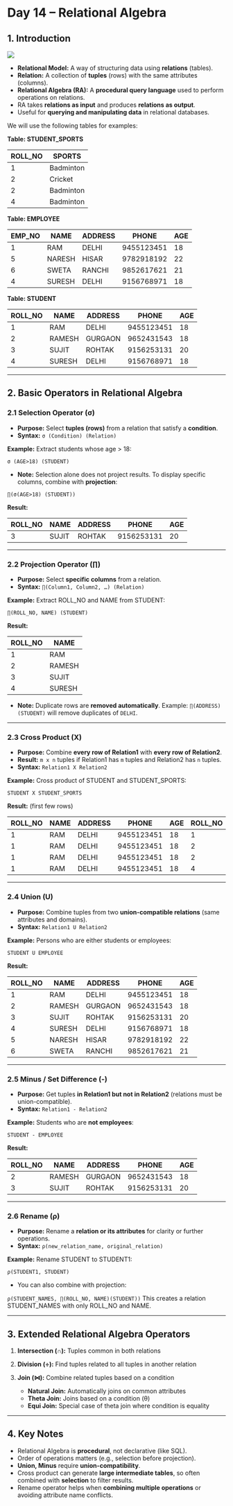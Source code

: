 # Day 14 – Relational Algebra

## 1. Introduction

![](https://media.geeksforgeeks.org/wp-content/uploads/20250729112007769213/extended_relational_algebra.webp)

* **Relational Model:** A way of structuring data using **relations** (tables).
* **Relation:** A collection of **tuples** (rows) with the same attributes (columns).
* **Relational Algebra (RA):** A **procedural query language** used to perform operations on relations.
* RA takes **relations as input** and produces **relations as output**.
* Useful for **querying and manipulating data** in relational databases.

We will use the following tables for examples:

**Table: STUDENT_SPORTS**

| ROLL_NO | SPORTS    |
| ------- | --------- |
| 1       | Badminton |
| 2       | Cricket   |
| 2       | Badminton |
| 4       | Badminton |

**Table: EMPLOYEE**

| EMP_NO | NAME   | ADDRESS | PHONE      | AGE |
| ------ | ------ | ------- | ---------- | --- |
| 1      | RAM    | DELHI   | 9455123451 | 18  |
| 5      | NARESH | HISAR   | 9782918192 | 22  |
| 6      | SWETA  | RANCHI  | 9852617621 | 21  |
| 4      | SURESH | DELHI   | 9156768971 | 18  |

**Table: STUDENT**

| ROLL_NO | NAME   | ADDRESS | PHONE      | AGE |
| ------- | ------ | ------- | ---------- | --- |
| 1       | RAM    | DELHI   | 9455123451 | 18  |
| 2       | RAMESH | GURGAON | 9652431543 | 18  |
| 3       | SUJIT  | ROHTAK  | 9156253131 | 20  |
| 4       | SURESH | DELHI   | 9156768971 | 18  |

---

## 2. Basic Operators in Relational Algebra

### 2.1 Selection Operator (σ)

* **Purpose:** Select **tuples (rows)** from a relation that satisfy a **condition**.
* **Syntax:**
  `σ (Condition) (Relation)`

**Example:** Extract students whose age > 18:

`σ (AGE>18) (STUDENT)`

* **Note:** Selection alone does not project results. To display specific columns, combine with **projection**:

`∏(σ(AGE>18) (STUDENT))`

**Result:**

| ROLL_NO | NAME  | ADDRESS | PHONE      | AGE |
| ------- | ----- | ------- | ---------- | --- |
| 3       | SUJIT | ROHTAK  | 9156253131 | 20  |

---

### 2.2 Projection Operator (∏)

* **Purpose:** Select **specific columns** from a relation.
* **Syntax:**
  `∏(Column1, Column2, …) (Relation)`

**Example:** Extract ROLL_NO and NAME from STUDENT:

`∏(ROLL_NO, NAME) (STUDENT)`

**Result:**

| ROLL_NO | NAME   |
| ------- | ------ |
| 1       | RAM    |
| 2       | RAMESH |
| 3       | SUJIT  |
| 4       | SURESH |

* **Note:** Duplicate rows are **removed automatically**.
  Example: `∏(ADDRESS) (STUDENT)` will remove duplicates of `DELHI`.

---

### 2.3 Cross Product (X)

* **Purpose:** Combine **every row of Relation1** with **every row of Relation2**.
* **Result:** `m x n` tuples if Relation1 has `m` tuples and Relation2 has `n` tuples.
* **Syntax:**
  `Relation1 X Relation2`

**Example:** Cross product of STUDENT and STUDENT_SPORTS:

`STUDENT X STUDENT_SPORTS`

**Result:** (first few rows)

| ROLL_NO | NAME | ADDRESS | PHONE      | AGE | ROLL_NO | SPORTS    |
| ------- | ---- | ------- | ---------- | --- | ------- | --------- |
| 1       | RAM  | DELHI   | 9455123451 | 18  | 1       | Badminton |
| 1       | RAM  | DELHI   | 9455123451 | 18  | 2       | Cricket   |
| 1       | RAM  | DELHI   | 9455123451 | 18  | 2       | Badminton |
| 1       | RAM  | DELHI   | 9455123451 | 18  | 4       | Badminton |

---

### 2.4 Union (U)

* **Purpose:** Combine tuples from two **union-compatible relations** (same attributes and domains).
* **Syntax:**
  `Relation1 U Relation2`

**Example:** Persons who are either students or employees:

`STUDENT U EMPLOYEE`

**Result:**

| ROLL_NO | NAME   | ADDRESS | PHONE      | AGE |
| ------- | ------ | ------- | ---------- | --- |
| 1       | RAM    | DELHI   | 9455123451 | 18  |
| 2       | RAMESH | GURGAON | 9652431543 | 18  |
| 3       | SUJIT  | ROHTAK  | 9156253131 | 20  |
| 4       | SURESH | DELHI   | 9156768971 | 18  |
| 5       | NARESH | HISAR   | 9782918192 | 22  |
| 6       | SWETA  | RANCHI  | 9852617621 | 21  |

---

### 2.5 Minus / Set Difference (-)

* **Purpose:** Get tuples **in Relation1 but not in Relation2** (relations must be union-compatible).
* **Syntax:**
  `Relation1 - Relation2`

**Example:** Students who are **not employees**:

`STUDENT - EMPLOYEE`

**Result:**

| ROLL_NO | NAME   | ADDRESS | PHONE      | AGE |
| ------- | ------ | ------- | ---------- | --- |
| 2       | RAMESH | GURGAON | 9652431543 | 18  |
| 3       | SUJIT  | ROHTAK  | 9156253131 | 20  |

---

### 2.6 Rename (ρ)

* **Purpose:** Rename a **relation or its attributes** for clarity or further operations.
* **Syntax:**
  `ρ(new_relation_name, original_relation)`

**Example:** Rename STUDENT to STUDENT1:

`ρ(STUDENT1, STUDENT)`

* You can also combine with projection:

`ρ(STUDENT_NAMES, ∏(ROLL_NO, NAME)(STUDENT))`
This creates a relation STUDENT_NAMES with only ROLL_NO and NAME.

---

## 3. Extended Relational Algebra Operators

1. **Intersection (∩):** Tuples common in both relations
2. **Division (÷):** Find tuples related to all tuples in another relation
3. **Join (⋈):** Combine related tuples based on a condition

   * **Natural Join:** Automatically joins on common attributes
   * **Theta Join:** Joins based on a condition (θ)
   * **Equi Join:** Special case of theta join where condition is equality

---

## 4. Key Notes

* Relational Algebra is **procedural**, not declarative (like SQL).
* Order of operations matters (e.g., selection before projection).
* **Union, Minus** require **union-compatibility**.
* Cross product can generate **large intermediate tables**, so often combined with **selection** to filter results.
* Rename operator helps when **combining multiple operations** or avoiding attribute name conflicts.

